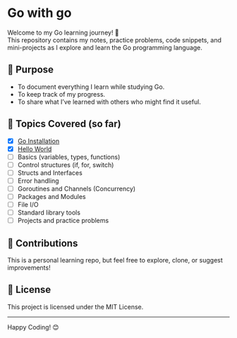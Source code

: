# Go with go

Welcome to my Go learning journey! 🚀  
This repository contains my notes, practice problems, code snippets, and mini-projects as I explore and learn the Go programming language.

## 📌 Purpose

- To document everything I learn while studying Go.
- To keep track of my progress.
- To share what I’ve learned with others who might find it useful.

## 🧠 Topics Covered (so far)

- [x] [Go Installation](000-go-installation/steps.md)
- [x] [Hello World](001-hello-world/explanation.md)
- [ ] Basics (variables, types, functions)
- [ ] Control structures (if, for, switch)
- [ ] Structs and Interfaces
- [ ] Error handling
- [ ] Goroutines and Channels (Concurrency)
- [ ] Packages and Modules
- [ ] File I/O
- [ ] Standard library tools
- [ ] Projects and practice problems

## 🤝 Contributions

This is a personal learning repo, but feel free to explore, clone, or suggest improvements!

## 📜 License

This project is licensed under the MIT License.

---

Happy Coding! 😊